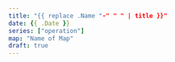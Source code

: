 ```yaml
---
title: "{{ replace .Name "-" " " | title }}"
date: {{ .Date }}
series: ["operation"]
map: "Name of Map"
draft: true
---
```



